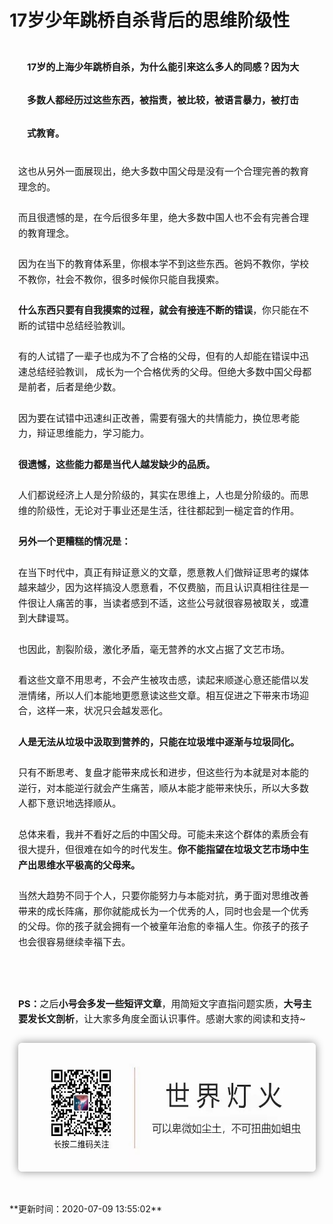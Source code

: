 # 17岁少年跳桥自杀背后的思维阶级性<br><p style="margin-bottom: 25px;line-height: 1.75em;margin-left: 1em;margin-right: 1em;" data-mpa-powered-by="yiban.io"><span style="font-size: 15px;">17岁的上海少年跳桥自杀，为什么能引来这么多人的同感？</span><span style="font-size: 15px;">因为大多数人都经历过这些东西，被指责，被比较，被语言暴力，被打击式教育。</span></p>
<p style="margin-bottom: 25px;line-height: 1.75em;margin-left: 1em;margin-right: 1em;"><span style="font-size: 15px;">这也从另外一面展现出，绝大多数中国父母是没有一个合理完善的教育理念的。</span></p>
<p style="margin-bottom: 25px;line-height: 1.75em;margin-left: 1em;margin-right: 1em;"><span style="font-size: 15px;">而且很遗憾的是，在今后很多年里，绝大多数中国人也不会有完善合理的教育理念。</span></p>
<p style="margin-bottom: 25px;line-height: 1.75em;margin-left: 1em;margin-right: 1em;"><span style="font-size: 15px;"></span><span style="font-size: 15px;">因为在当下的教育体系里，你根本学不到这些东西。</span><span style="font-size: 15px;">爸妈不教你，学校不教你，社会不教你，很多时候你只能自我摸索。</span></p>
<p style="margin-bottom: 25px;line-height: 1.75em;margin-left: 1em;margin-right: 1em;"><strong><span style="font-size: 15px;">什么东西只要有自我摸索的过程，就会有接连不断的错误</span></strong><span style="font-size: 15px;">，你只能在不断的试错中总结经验教训。</span></p>
<p style="margin-bottom: 25px;line-height: 1.75em;margin-left: 1em;margin-right: 1em;"><span style="font-size: 15px;"></span><span style="font-size: 15px;">有的人试错了一辈子也成为不了合格的父母，但有的人却能在错误中迅速总结经验教训， 成长为一个合格优秀的父母。</span><span style="font-size: 15px;">但绝大多数中国父母都是前者，后者是绝少数。</span></p>
<p style="margin-bottom: 25px;line-height: 1.75em;margin-left: 1em;margin-right: 1em;"><span style="font-size: 15px;">因为要在试错中迅速纠正改善，需要有强大的共情能力，换位思考能力，辩证思维能力，学习能力。</span></p>
<p style="margin-bottom: 25px;line-height: 1.75em;margin-left: 1em;margin-right: 1em;"><strong><span style="font-size: 15px;">很遗憾，这些能力都是当代人越发缺少的品质。</span></strong><span style="font-size: 15px;"></span></p>
<p style="margin-bottom: 25px;line-height: 1.75em;margin-left: 1em;margin-right: 1em;"><span style="font-size: 15px;">人们都说经济上人是分阶级的，其实在思维上，人也是分阶级的。</span><span style="font-size: 15px;">而思维的阶级性，无论对于事业还是生活，往往都起到一槌定音的作用。</span></p>
<p style="margin-bottom: 25px;line-height: 1.75em;margin-left: 1em;margin-right: 1em;"><strong><span style="font-size: 15px;">另外一个更糟糕的情况是：</span></strong><span style="font-size: 15px;"></span></p>
<p style="margin-bottom: 25px;line-height: 1.75em;margin-left: 1em;margin-right: 1em;"><span style="font-size: 15px;">在当下时代中，真正有辩证意义的文章，愿意教人们做辩证思考的媒体越来越少，因为这样搞没人愿意看，不仅费脑，而且认识真相往往是一件很让人痛苦的事，当读者感到不适，这些公号就很容易被取关，或遭到大肆谩骂。</span></p>
<p style="margin-bottom: 25px;line-height: 1.75em;margin-left: 1em;margin-right: 1em;"><span style="font-size: 15px;"></span><span style="font-size: 15px;">也因此，割裂阶级，激化矛盾，毫无营养的水文占据了文艺市场。</span></p>
<p style="margin-bottom: 25px;line-height: 1.75em;margin-left: 1em;margin-right: 1em;"><span style="font-size: 15px;">看这些文章不用思考，不会产生被攻击感，读起来顺遂心意还能借以发泄情绪，所以人们本能地更愿意读这些文章。</span><span style="font-size: 15px;">相互促进之下带来市场迎合，这样一来，状况只会越发恶化。</span></p>
<p style="margin-bottom: 25px;line-height: 1.75em;margin-left: 1em;margin-right: 1em;"><strong><span style="font-size: 15px;">人是无法从垃圾中汲取到营养的，只能在垃圾堆中逐渐与垃圾同化。</span></strong></p>
<p style="margin-bottom: 25px;line-height: 1.75em;margin-left: 1em;margin-right: 1em;"><span style="font-size: 15px;"><span style="font-size: 15px;">只有不断思考、复盘才能带来成长和进步，但这些行为本就是对本能的逆行，对本能逆行就会产生痛苦，顺从本能才能带来快乐，所以大多数人都下意识地选择顺从。</span></span><strong><span style="font-size: 15px;"><span style="font-size: 15px;"></span></span></strong></p>
<p style="margin-bottom: 25px;line-height: 1.75em;margin-left: 1em;margin-right: 1em;"><span style="font-size: 15px;">总体来看，我并不看好之后的中国父母。</span><span style="font-size: 15px;">可能未来这个群体的素质会有很大提升，但很难在如今的时代发生。</span><strong><span style="font-size: 15px;">你不能指望在垃圾文艺市场中生产出思维水平极高的父母来。</span></strong><span style="font-size: 15px;"></span></p>
<p style="margin-bottom: 25px;line-height: 1.75em;margin-left: 1em;margin-right: 1em;"><span style="font-size: 15px;">当然大趋势不同于个人，只要你能努力与本能对抗，勇于面对思维改善带来的成长阵痛，那你就能成长为一个优秀的人，同时也会是一个优秀的父母。</span><span style="font-size: 15px;">你的孩子就会拥有一个被童年治愈的幸福人生。</span><span style="font-size: 15px;">你孩子的孩子也会很容易继续幸福下去。</span></p>
<p style="margin-bottom: 25px;line-height: 1.75em;margin-left: 1em;margin-right: 1em;"><span style="font-size: 15px;"><br></span></p>
<p style="margin-bottom: 25px;line-height: 1.75em;margin-left: 1em;margin-right: 1em;"><strong><span style="font-size: 15px;">PS：</span></strong><span style="font-size: 15px;">之后<strong>小号会多发一些短评文章</strong>，用简短文字直指问题实质，<strong>大号主要发长文剖析</strong>，让大家多角度全面认识事件。感谢大家的阅读和支持~</span><span style="font-size: 15px;"></span></p>
<p style="margin-bottom: 25px;line-height: 1.75em;margin-left: 1em;margin-right: 1em;"><img class=" img_loading" data-backh="205" data-backw="526" data-before-oversubscription-url="../imgs/ElpcKuISY0tzMHyFTIlOGb9Iic9PAeeYOSStEPvhwamg0bYYtgmghhLLiaszEYJ4O9EBaBqZ4tC5ibse4qULp7Nqw.jpeg" data-copyright="0" data-ratio="0.3888888888888889" data-s="300,640" data-type="jpeg" data-w="900" src="../imgs/ElpcKuISY0tzMHyFTIlOGb9Iic9PAeeYOSStEPvhwamg0bYYtgmghhLLiaszEYJ4O9EBaBqZ4tC5ibse4qULp7Nqw.jpeg" style="white-space: normal; text-align: center; border-radius: 6px; box-shadow: rgb(140, 140, 140) 0em 0em 1em 0px; width: 526.193px !important; height: 205.853px !important;" _width="526.193px" src="data:image/gif;base64,iVBORw0KGgoAAAANSUhEUgAAAAEAAAABCAYAAAAfFcSJAAAADUlEQVQImWNgYGBgAAAABQABh6FO1AAAAABJRU5ErkJggg=="></p><br>**更新时间：2020-07-09 13:55:02**